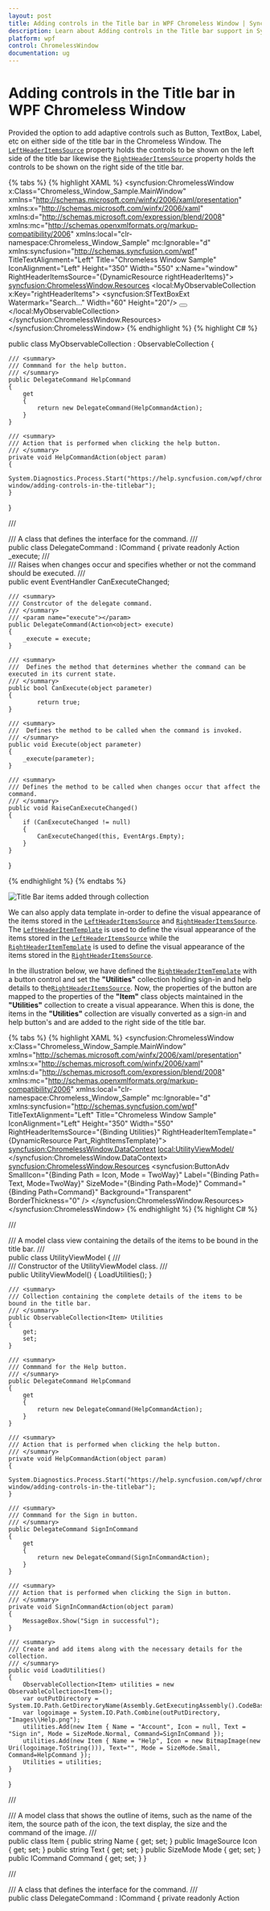 ```yaml
---
layout: post
title: Adding controls in the Title bar in WPF Chromeless Window | Syncfusion
description: Learn about Adding controls in the Title bar support in Syncfusion WPF Chromeless Window control and more.
platform: wpf
control: ChromelessWindow
documentation: ug
---
```

# Adding controls in the Title bar in WPF Chromeless Window

Provided the option to add adaptive controls such as Button, TextBox, Label, etc on either side of the title bar in the Chromeless Window. The [`LeftHeaderItemsSource`](https://help.syncfusion.com/cr/wpf/Syncfusion.Windows.Shared.ChromelessWindow.html#Syncfusion_Windows_Shared_ChromelessWindow_LeftHeaderItemsSource) property holds the controls to be shown on the left side of the title bar likewise the [`RightHeaderItemsSource`](https://help.syncfusion.com/cr/wpf/Syncfusion.Windows.Shared.ChromelessWindow.html#Syncfusion_Windows_Shared_ChromelessWindow_RightHeaderItemsSource) property holds the controls to be shown on the right side of the title bar.

{% tabs %}
{% highlight XAML %}
<syncfusion:ChromelessWindow x:Class="Chromeless_Window_Sample.MainWindow"
        xmlns="http://schemas.microsoft.com/winfx/2006/xaml/presentation"
        xmlns:x="http://schemas.microsoft.com/winfx/2006/xaml"
        xmlns:d="http://schemas.microsoft.com/expression/blend/2008"
        xmlns:mc="http://schemas.openxmlformats.org/markup-compatibility/2006"
        xmlns:local="clr-namespace:Chromeless_Window_Sample"
        mc:Ignorable="d" xmlns:syncfusion="http://schemas.syncfusion.com/wpf"
        TitleTextAlignment="Left"
        Title="Chromeless Window Sample" IconAlignment="Left" Height="350" Width="550" x:Name="window"
         RightHeaderItemsSource="{DynamicResource rightHeaderItems}">
    <syncfusion:ChromelessWindow.Resources>
        <local:MyObservableCollection x:Key="rightHeaderItems">
            <syncfusion:SfTextBoxExt Watermark="Search..." Width="60" Height="20"/>
            <Button x:Name="help" Width="22" Height="22" Background="Transparent" Command="{Binding Path=HelpCommand, ElementName=window}" BorderThickness="0" >
                <Path Data="M3.9400001,13.238 L5.5349999,13.238 5.5349999,14.833 3.9400001,14.833 z M4.7539988,0 C6.2060028,8.8817842E-16 7.3750015,0.39599991 8.2300044,1.1770003 9.0749989,1.9500008 9.5039998,2.8959999 9.5039998,3.9900017 9.5039998,4.6220016 9.3539982,5.2110023 9.0599995,5.743 8.7549992,6.2900009 8.1419993,6.9750023 7.2350021,7.7770004 6.5800033,8.3570023 6.1620041,8.7770004 5.9580017,9.0590019 5.7429972,9.3530006 5.5830012,9.6930008 5.4789973,10.070999 5.3929988,10.394001 5.3399974,10.871002 5.3170024,11.521999 L4.0500041,11.521999 C4.0479975,11.409 4.0459986,11.316002 4.0459986,11.244999 4.0459986,10.528 4.1480036,9.9029999 4.3499995,9.387001 4.4899989,9.0110016 4.7289973,8.618 5.0599986,8.2180023 5.310998,7.9189987 5.7679992,7.4770012 6.4180008,6.9049988 7.1190048,6.2859993 7.5660034,5.7989998 7.7829991,5.4169998 8.0100032,5.0200005 8.1240016,4.5839996 8.1240016,4.1189995 8.1240016,3.288002 7.796999,2.5480003 7.1510025,1.9220008 6.5110031,1.2989998 5.7139979,0.98400116&#xd;&#xa;4.784997,0.9840011 3.8870018,0.98400116 3.1250005,1.2709999 2.5199972,1.8380011 1.9710011,2.3500004 1.5930027,3.1230011 1.3939974,4.1389999 L0,3.9729996 C0.19999708,2.7350006 0.6869967,1.7670002 1.4499972,1.0950012 2.2720037,0.36900139 3.3850029,8.8817842E-16 4.7539988,0 z" 
                      Fill="#FF595858" HorizontalAlignment="Left" Height="11" Stretch="Fill" VerticalAlignment="Top" Width="7.504" />
            </Button>
        </local:MyObservableCollection>
    </syncfusion:ChromelessWindow.Resources>
    <Grid>
    </Grid>
</syncfusion:ChromelessWindow>
{% endhighlight %}
{% highlight C# %}

public class MyObservableCollection : ObservableCollection<object> 
{ 

    /// <summary>
    /// Commmand for the help button.
    /// </summary>
    public DelegateCommand HelpCommand
    {
        get
        {
            return new DelegateCommand(HelpCommandAction);
        }
    }

    /// <summary>
    /// Action that is performed when clicking the help button.
    /// </summary>
    private void HelpCommandAction(object param)
    {
        System.Diagnostics.Process.Start("https://help.syncfusion.com/wpf/chromeless-window/adding-controls-in-the-titlebar");
    }
}

/// <summary>
/// A class that defines the interface for the command.
/// </summary>
public class DelegateCommand : ICommand
{
    private readonly Action<object> _execute;
    /// <summary>
    /// Raises when changes occur and specifies whether or not the command should be executed.
    /// </summary>
    public event EventHandler CanExecuteChanged;

    /// <summary>
    /// Constrcutor of the delegate command.
    /// </summary>
    /// <param name="execute"></param>
    public DelegateCommand(Action<object> execute)
    {
        _execute = execute;
    }

    /// <summary>
    ///  Defines the method that determines whether the command can be executed in its current state.
    /// </summary>
    public bool CanExecute(object parameter)
    {
            return true;
    }

    /// <summary>
    ///  Defines the method to be called when the command is invoked.
    /// </summary>
    public void Execute(object parameter)
    {
        _execute(parameter);
    }

    /// <summary>
    /// Defines the method to be called when changes occur that affect the command.
    /// </summary>
    public void RaiseCanExecuteChanged()
    {
        if (CanExecuteChanged != null)
        {
            CanExecuteChanged(this, EventArgs.Empty);
        }
    }
}

{% endhighlight %}
{% endtabs %}

![Title Bar items added through collection](Getting-Started_images/Title-bar-items-using-collection.png)

We can also apply data template in-order to define the visual appearance of the items stored in the [`LeftHeaderItemsSource`](https://help.syncfusion.com/cr/wpf/Syncfusion.Windows.Shared.ChromelessWindow.html#Syncfusion_Windows_Shared_ChromelessWindow_LeftHeaderItemsSource) and [`RightHeaderItemsSource`](https://help.syncfusion.com/cr/wpf/Syncfusion.Windows.Shared.ChromelessWindow.html#Syncfusion_Windows_Shared_ChromelessWindow_RightHeaderItemsSource). The [`LeftHeaderItemTemplate`](https://help.syncfusion.com/cr/wpf/Syncfusion.Windows.Shared.ChromelessWindow.html#Syncfusion_Windows_Shared_ChromelessWindow_LeftHeaderItemTemplate) is used to define the visual appearance of the items stored in the [`LeftHeaderItemsSource`](https://help.syncfusion.com/cr/wpf/Syncfusion.Windows.Shared.ChromelessWindow.html#Syncfusion_Windows_Shared_ChromelessWindow_LeftHeaderItemsSource) while the [`RightHeaderItemTemplate`](https://help.syncfusion.com/cr/wpf/Syncfusion.Windows.Shared.ChromelessWindow.html#Syncfusion_Windows_Shared_ChromelessWindow_RightHeaderItemTemplate) is used to define the visual appearance of the items stored in the [`RightHeaderItemsSource`](https://help.syncfusion.com/cr/wpf/Syncfusion.Windows.Shared.ChromelessWindow.html#Syncfusion_Windows_Shared_ChromelessWindow_RightHeaderItemsSource).

In the illustration below, we have defined the [`RightHeaderItemTemplate`](https://help.syncfusion.com/cr/wpf/Syncfusion.Windows.Shared.ChromelessWindow.html#Syncfusion_Windows_Shared_ChromelessWindow_RightHeaderItemTemplate) with a button control and set the **"Utilities"** collection holding sign-in and help details to the[`RightHeaderItemsSource`](https://help.syncfusion.com/cr/wpf/Syncfusion.Windows.Shared.ChromelessWindow.html#Syncfusion_Windows_Shared_ChromelessWindow_RightHeaderItemsSource). Now, the properties of the button are mapped to the properties of the **"Item"** class objects maintained in the **"Utilities"** collection to create a visual appearance. When this is done, the items in the **"Utilities"** collection are visually converted as a sign-in and help button's and are added to the right side of the title bar.

{% tabs %}
{% highlight XAML %}
<syncfusion:ChromelessWindow x:Class="Chromeless_Window_Sample.MainWindow"
        xmlns="http://schemas.microsoft.com/winfx/2006/xaml/presentation"
        xmlns:x="http://schemas.microsoft.com/winfx/2006/xaml"
        xmlns:d="http://schemas.microsoft.com/expression/blend/2008"
        xmlns:mc="http://schemas.openxmlformats.org/markup-compatibility/2006"
        xmlns:local="clr-namespace:Chromeless_Window_Sample"
        mc:Ignorable="d" xmlns:syncfusion="http://schemas.syncfusion.com/wpf"
        TitleTextAlignment="Left"
        Title="Chromeless Window Sample" IconAlignment="Left" Height="350" Width="550"
        RightHeaderItemsSource="{Binding Utilities}" RightHeaderItemTemplate="{DynamicResource Part_RightItemsTemplate}">
    <syncfusion:ChromelessWindow.DataContext>
        <local:UtilityViewModel/>
    </syncfusion:ChromelessWindow.DataContext>
    <syncfusion:ChromelessWindow.Resources>
        <DataTemplate x:Key="Part_RightItemsTemplate">
            <Grid>
                <syncfusion:ButtonAdv SmallIcon="{Binding Path = Icon, Mode = TwoWay}" Label="{Binding Path= Text, Mode=TwoWay}" SizeMode="{Binding Path=Mode}" Command="{Binding Path=Command}" Background="Transparent" BorderThickness="0" />
            </Grid>
        </DataTemplate>
    </syncfusion:ChromelessWindow.Resources>
    <Grid>
    </Grid>
</syncfusion:ChromelessWindow>
{% endhighlight %}
{% highlight C# %}

/// <summary>
/// A model class view containing the details of the items to be bound in the title bar.
/// </summary>
public class UtilityViewModel
{
    /// <summary>
    /// Constructor of the UtilityViewModel class.
    /// </summary>
    public UtilityViewModel()
    {
        LoadUtilities();
    }

    /// <summary>
    /// Collection containing the complete details of the items to be bound in the title bar.
    /// </summary>
    public ObservableCollection<Item> Utilities
    {
        get;
        set;
    }

    /// <summary>
    /// Commmand for the Help button.
    /// </summary>
    public DelegateCommand HelpCommand
    {
        get
        {
            return new DelegateCommand(HelpCommandAction);
        }
    }

    /// <summary>
    /// Action that is performed when clicking the help button.
    /// </summary>
    private void HelpCommandAction(object param)
    {
        System.Diagnostics.Process.Start("https://help.syncfusion.com/wpf/chromeless-window/adding-controls-in-the-titlebar");
    }

    /// <summary>
    /// Commmand for the Sign in button.
    /// </summary>
    public DelegateCommand SignInCommand
    {
        get
        {
            return new DelegateCommand(SignInCommandAction);
        }
    }

    /// <summary>
    /// Action that is performed when clicking the Sign in button.
    /// </summary>
    private void SignInCommandAction(object param)
    {
        MessageBox.Show("Sign in successful");
    }

    /// <summary>
    /// Create and add items along with the necessary details for the collection.
    /// </summary>
    public void LoadUtilities()
    {
        ObservableCollection<Item> utilities = new ObservableCollection<Item>();
        var outPutDirectory = System.IO.Path.GetDirectoryName(Assembly.GetExecutingAssembly().CodeBase);
        var logoimage = System.IO.Path.Combine(outPutDirectory, "Images\\Help.png");
        utilities.Add(new Item { Name = "Account", Icon = null, Text = "Sign in", Mode = SizeMode.Normal, Command=SignInCommand });
        utilities.Add(new Item { Name = "Help", Icon = new BitmapImage(new Uri(logoimage.ToString())), Text="", Mode = SizeMode.Small, Command=HelpCommand });
        Utilities = utilities;
    }
}

/// <summary>
/// A model class that shows the outline of items, such as the name of the item, the source path of the icon, the text display, the size and the command of the image.
/// </summary>
public class Item
{
    public string Name
    {
        get; set;
    }
    public ImageSource Icon
    {
        get; set;
    }
    public string Text
    {
        get; set;
    }
    public SizeMode Mode
    {
        get; set;
    }
    public ICommand Command
    {
        get; set;
    }
}

/// <summary>
/// A class that defines the interface for the command.
/// </summary>
public class DelegateCommand : ICommand
{
    private readonly Action<object> _execute;
    /// <summary>
    /// Raises when changes occur and specifies whether or not the command should be executed.
    /// </summary>
    public event EventHandler CanExecuteChanged;

    /// <summary>
    /// Constrcutor of the Delegate command
    /// </summary>
    /// <param name="execute"></param>
    public DelegateCommand(Action<object> execute)
    {
        _execute = execute;
    }

    /// <summary>
    ///  Defines the method that determines whether the command can be executed in its current state.
    /// </summary>
    public bool CanExecute(object parameter)
    {
            return true;
    }

    /// <summary>
    ///  Defines the method to be called when the command is invoked.
    /// </summary>
    public void Execute(object parameter)
    {
        _execute(parameter);
    }

    /// <summary>
    /// Defines the method to be called when changes occur that affect the command.
    /// </summary>
    public void RaiseCanExecuteChanged()
    {
        if (CanExecuteChanged != null)
        {
            CanExecuteChanged(this, EventArgs.Empty);
        }
    }
}




{% endhighlight %}
{% endtabs %}

![Template applied to the items source](Getting-Started_images/Title-bar-items-using-Template.png)
